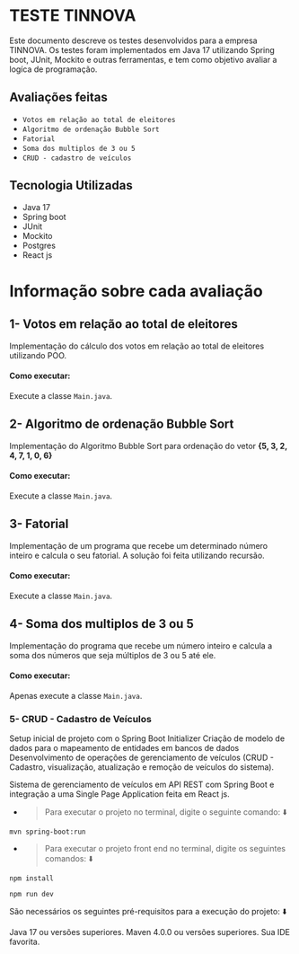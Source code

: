 # TESTE TINNOVA

Este documento descreve os testes  desenvolvidos para a empresa TINNOVA. Os testes foram implementados em Java 17 utilizando Spring boot, JUnit, Mockito e outras ferramentas, e tem como objetivo avaliar a logíca de programação.

## Avaliações feitas

- `Votos em relação ao total de eleitores`
- `Algoritmo de ordenação Bubble Sort`
- `Fatorial`
- `Soma dos multiplos de 3 ou 5`
- `CRUD - cadastro de veículos`

## Tecnologia Utilizadas

- Java 17
- Spring boot
- JUnit
- Mockito
- Postgres
- React js

# Informação sobre cada avaliação

## 1- Votos em relação ao total de eleitores

Implementação do cálculo dos votos em relação ao total de eleitores utilizando POO.

#### Como executar:

Execute a classe `Main.java`.

## 2- Algoritmo de ordenação Bubble Sort

Implementação do Algoritmo Bubble Sort para ordenação do vetor **{5, 3, 2, 4, 7, 1, 0, 6}**

#### Como executar:

Execute a classe `Main.java`.

## 3- Fatorial

Implementação de um programa que recebe um determinado número inteiro e calcula o seu fatorial. A solução foi feita utilizando recursão.

#### Como executar:

Execute a classe `Main.java`.

## 4- Soma dos multiplos de 3 ou 5

Implementação do programa que recebe um número inteiro e calcula a soma dos números que seja múltiplos de 3 ou 5 até ele.

#### Como executar:

Apenas execute a classe `Main.java`.

### 5- CRUD - Cadastro de Veículos

Setup inicial de projeto com o Spring Boot Initializer
Criação de modelo de dados para o mapeamento de entidades em bancos de dados
Desenvolvimento de operações de gerenciamento de veículos (CRUD - Cadastro, visualização, atualização e remoção de veículos do sistema).

Sistema de gerenciamento de veículos em API REST com Spring Boot e integração a uma Single Page Application feita em React js.

- > Para executar o projeto no terminal, digite o seguinte comando: ⬇️

```
mvn spring-boot:run
``` 

- > Para executar o projeto front end no terminal, digite os seguintes comandos: ⬇️

```
npm install
``` 
```
npm run dev
``` 

São necessários os seguintes pré-requisitos para a execução do projeto: ⬇️

Java 17 ou versões superiores.
Maven 4.0.0 ou versões superiores.
Sua IDE favorita.
